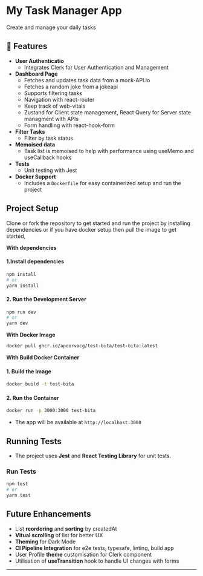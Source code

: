 # My Task Manager App

Create and manage your daily tasks

## 🚀 Features

- **User Authenticatio**
  - Integrates Clerk for User Authentication and Management
- **Dashboard Page**
  - Fetches and updates task data from a mock-API.io
  - Fetches a random joke from a jokeapi
  - Supports filtering tasks
  - Navigation with react-router
  - Keep track of web-vitals
  - Zustand for Client state management, React Query for Server state managment with APIs
  - Form handling with react-hook-form
- **Filter Tasks**
  - Filter by task status
- **Memoised data**
  - Task list is memoised to help with performance using useMemo and useCallback hooks
- **Tests**
  - Unit testing with Jest 
- **Docker Support**
  - Includes a `Dockerfile` for easy containerized setup and run the project

## Project Setup
Clone or fork the repository to get started and run the project by installing dependencies or if you have docker setup then pull the image to get started,

**With dependencies**

#### 1.Install dependencies

```bash
npm install
# or
yarn install
```

#### 2. Run the Development Server

```bash
npm run dev
# or
yarn dev
```

**With Docker Image**

```bash
docker pull ghcr.io/apoorvacg/test-bita/test-bita:latest
```

**With Build Docker Container**

#### 1. Build the Image
```bash
docker build -t test-bita
```

#### 2. Run the Container
```bash
docker run -p 3000:3000 test-bita
```

- The app will be available at `http://localhost:3000`


## Running Tests

- The project uses **Jest** and **React Testing Library** for unit tests.

### Run Tests

```bash
npm test
# or
yarn test
```

## Future Enhancements

- List **reordering** and **sorting** by createdAt
- **Vitual scrolling** of list for better UX
- **Theming** for Dark Mode
- **CI Pipeline Integration** for e2e tests, typesafe, linting, build app
- User Profile **theme** customisation for Clerk component
- Utilisation of **useTransition** hook to handle UI changes with forms

---
